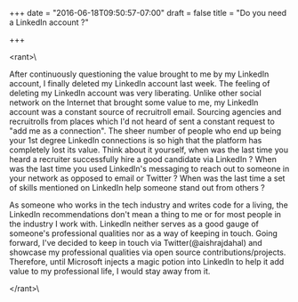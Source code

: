 +++
date = "2016-06-18T09:50:57-07:00"
draft = false 
title = "Do you need a LinkedIn account ?"

+++

\<rant>\ 

After continuously questioning the value brought to me by my LinkedIn account, I finally deleted my LinkedIn account last week. The feeling of deleting my LinkedIn account was very liberating. Unlike other social network on the Internet that brought some value to me, my LinkedIn account was a constant source of recruitroll email. Sourcing agencies and  recruitrolls from places which I'd not heard of sent a constant request to "add me as a connection". The sheer number of people who end up being your 1st degree LinkedIn connections is so high that the platform has completely lost its value. Think about it yourself, when was the last time you heard a recruiter  successfully hire a good candidate via LinkedIn ? When was the last time you used LinkedIn's messaging to reach out to someone in your network as opposed to email or Twitter ?  When was the last time a set of skills mentioned on LinkedIn help someone stand out from others ?

As someone who works in the tech industry and writes code for a living, the LinkedIn recommendations don't mean a thing to me or for most people in the industry I work with. LinkedIn neither serves as a good gauge of someone's professional qualities nor as a way of keeping in touch. Going forward, I've decided to keep in  touch via Twitter(@aishrajdahal) and showcase my professional qualities via open source contributions/projects. Therefore, until Microsoft injects a magic
potion into LinkedIn to help it add value to my professional life, I would stay away from it.

\</rant>\


